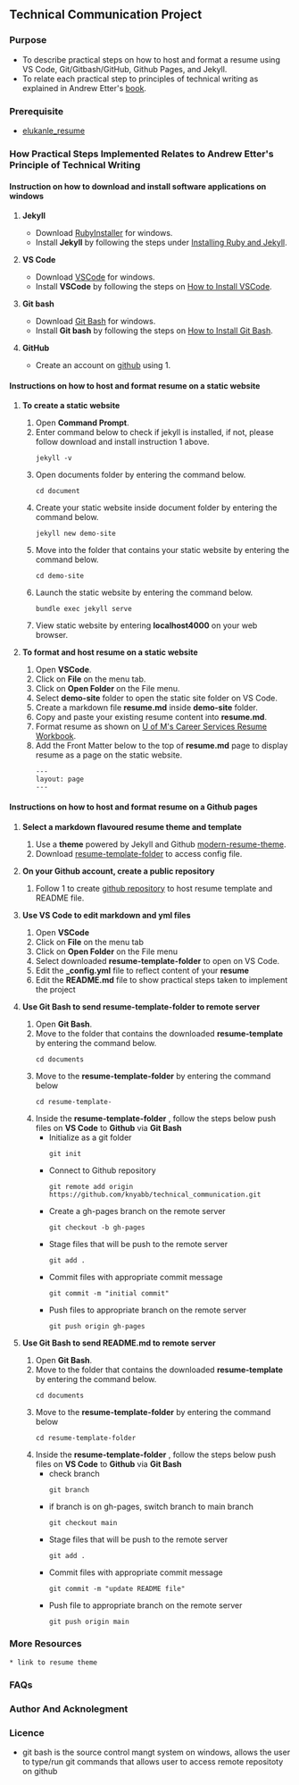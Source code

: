 ## **Technical Communication Project**


### **Purpose**

* To describe practical steps on how to host and format a resume using VS Code, Git/Gitbash/GitHub, Github Pages, and Jekyll.
* To relate each practical step to principles of technical writing as explained in Andrew Etter's [book](https://www.amazon.ca/Modern-Technical-Writing-Introduction-Documentation-ebook/dp/B01A2QL9SS).  


### **Prerequisite**
* [elukanle_resume](https://github.com/knyabb/technical_communication/blob/main/resume.md)

### **How Practical Steps Implemented Relates to Andrew Etter's Principle of Technical Writing**



#### **Instruction on how to download and install software applications on windows**
1. **Jekyll**

    * Download [RubyInstaller](https://rubyinstaller.org/downloads/) for windows.
    * Install **Jekyll** by following the steps under [Installing Ruby and Jekyll](https://jekyllrb.com/docs/installation/windows/).

2. **VS Code**
    * Download [VSCode](https://code.visualstudio.com/download) for windows.
    * Install **VSCode** by following the steps on [How to Install VSCode](https://www.youtube.com/watch?v=MAuLRELi2YA).

3. **Git bash**
    * Download [Git Bash](https://git-scm.com/downloads) for windows.
    * Install **Git bash** by following the steps on [How to Install Git Bash](https://www.youtube.com/watch?v=7BOrUHFu44A).

4. **GitHub**
    * Create an account on [github](https://docs.github.com/en/get-started/onboarding/getting-started-with-your-github-account) using 1. 


#### **Instructions on how to host and format resume on a static website**

1. **To create a static website**

    1. Open **Command Prompt**.
    2. Enter command below to check if jekyll is installed, if not, please follow download and install instruction 1 above.
        ```
        jekyll -v
        ```
    3. Open documents folder by entering the command below.
        ```
        cd document
        ```
    4. Create your static website inside document folder by entering the command below.
         ```
        jekyll new demo-site
        ```
    5. Move into the folder that contains your static website by entering the command below.
        ```
        cd demo-site
        ```
    6. Launch the static website by entering the command below.
        ```
        bundle exec jekyll serve
        ```
    7. View static website by entering **localhost4000** on your web browser.

2. **To format and host resume on a static website**
    
    1. Open **VSCode**.
    2. Click on **File** on the menu tab.
    3. Click on **Open Folder** on the File menu.
    4. Select **demo-site** folder to open the static site folder on VS Code.
    5. Create a markdown file **resume.md** inside **demo-site** folder.
    6. Copy and paste your existing resume content into **resume.md**.
    7. Format resume as shown on [U of M's Career Services Resume Workbook](https://umanitoba.ca/student/careerservices/media/Resume.pdf).
    8. Add the Front Matter below to the top of **resume.md** page to display resume as a page on the static website.
        ```
        ---
        layout: page
        ---
        ```

#### **Instructions on how to host and format resume on a Github pages**
1. **Select a markdown flavoured resume theme and template**

    1. Use a **theme** powered by Jekyll and Github [modern-resume-theme](https://rubygems.org/gems/modern-resume-theme).
    2. Download [resume-template-folder](https://github.com/sproogen/modern-resume-theme#step-3---download-resume-template) to access config file.

2. **On your Github account, create a public repository**
    1. Follow 1 to create [github repository](https://pages.github.com/) to host resume template and README file.

3. **Use VS Code to edit markdown and yml files**
    1. Open **VSCode**
    2. Click on **File** on the menu tab
    3. Click on **Open Folder** on the File menu
    4. Select downloaded **resume-template-folder** to open on VS Code.
    5. Edit the **_config.yml** file to reflect content of your **resume**
    6. Edit the **README.md** file to show practical steps taken to implement the project

4. **Use Git Bash to send resume-template-folder to remote server**
    1. Open **Git Bash**.
    2. Move to the folder that contains the downloaded **resume-template** by entering the command below.
        ```
        cd documents
        ```
    3. Move to the **resume-template-folder** by entering the command below
        ```
        cd resume-template-
        ```
    4. Inside the **resume-template-folder** , follow the steps below push files on **VS Code** to **Github** via **Git Bash**
        * Initialize as a git folder
            ```
            git init
            ```
        * Connect to Github repository
            ```
            git remote add origin https://github.com/knyabb/technical_communication.git
            ```
        * Create a gh-pages branch on the remote server
            ```
            git checkout -b gh-pages
            ```
        * Stage files that will be push to the remote server
            ```
            git add .
            ```
        * Commit files with appropriate commit message
            ```
            git commit -m "initial commit"
            ```
        * Push files to appropriate branch on the remote server
            ```
            git push origin gh-pages
            ```
5. **Use Git Bash to send README.md to remote server**
    1. Open **Git Bash**.
    2. Move to the folder that contains the downloaded **resume-template** by entering the command below.
        ```
        cd documents
        ```
    3. Move to the **resume-template-folder** by entering the command below
        ```
        cd resume-template-folder
        ```
    4. Inside the **resume-template-folder** , follow the steps below push files on **VS Code** to **Github** via **Git Bash** 
        * check branch
            ```
            git branch
            ```
        * if branch is on gh-pages, switch branch to main branch
            ```
            git checkout main
            ```
        * Stage files that will be push to the remote server
            ```
            git add .
            ```
        * Commit files with appropriate commit message
            ```
            git commit -m "update README file"
            ```
        * Push file to appropriate branch on the remote server
            ```
            git push origin main
            ```

### **More Resources**
    * link to resume theme

### **FAQs**

### **Author And Acknolegment**

### **Licence**

<!--- ![Shallow Backup GIF Demo](img/shallow-backup-demo.gif) --->

* git bash is the source control mangt system on windows, allows the user to type/run git commands that allows user to access remote repositoty on github
